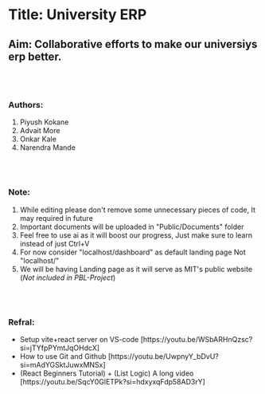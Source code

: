 <h1>Title: University ERP</h1>
<h2>Aim: Collaborative efforts to make our universiys erp better.</h2>

<br><br>

<h3>Authors:</h3>
<ol>
  <li>Piyush Kokane</li>
  <li>Advait More</li>
  <li>Onkar Kale</li>
  <li>Narendra Mande</li>
</ol>

<br><br>

<h3>Note:</h3>
<ol>
  <li>While editing please don't remove some unnecessary pieces of code, It may required in future</li>
  <li>Important documents will be uploaded in "Public/Documents" folder</li>
  <li>Feel free to use ai as it will boost our progress, Just make sure to learn instead of just Ctrl+V</li> 
  <li>For now consider "localhost/dashboard" as default landing page Not "localhost/"</li>
  <li>We will be having Landing page as it will serve as MIT's public website (<i>Not included in PBL-Project</i>)</li>
</ol>

<br><br>

<h3>Refral:</h3>
<ul>
  <li>Setup vite+react server on VS-code [https://youtu.be/WSbARHnQzsc?si=jTYfpPYmtJqOHdcX]</li>
  <li>How to use Git and Github [https://youtu.be/UwpnyY_bDvU?si=mAdYGSktJuwxMNSx]</li>
  <li>(React Beginners Tutorial) + (List Logic) A long video [https://youtu.be/SqcY0GlETPk?si=hdxyxqFdp58AD3rY]</li>
</ul>


